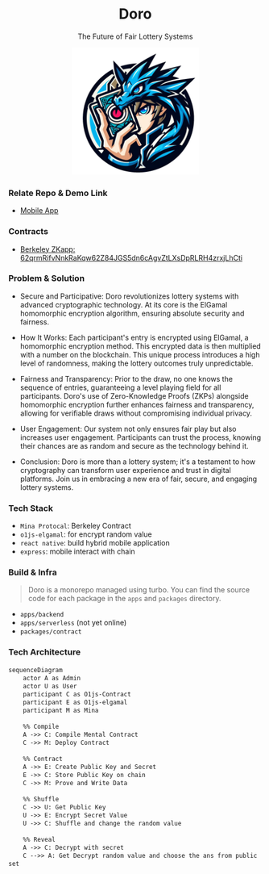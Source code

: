 <div align="center">
<h1>Doro</h1>

<p> The Future of Fair Lottery Systems</p>

<img src="https://github.com/hollow-leaf/doro/raw/main/apps/docs/Doro.png" width="50%" height="50%"></img>
</div>


### Relate Repo & Demo Link
- [Mobile App](https://github.com/hollow-leaf/doro-mobile/)

### Contracts
- [Berkeley ZKapp: 62qrmRifvNnkRaKqw62Z84JGS5dn6cAgvZtLXsDpRLRH4zrxjLhCti ](https://minascan.io/berkeley/account/B62qrmRifvNnkRaKqw62Z84JGS5dn6cAgvZtLXsDpRLRH4zrxjLhCti/zkApp?type=zk-acc)

### Problem & Solution
- Secure and Participative: Doro revolutionizes lottery systems with advanced cryptographic technology. At its core is the ElGamal homomorphic encryption algorithm, ensuring absolute security and fairness.

- How It Works: Each participant's entry is encrypted using ElGamal, a homomorphic encryption method. This encrypted data is then multiplied with a number on the blockchain. This unique process introduces a high level of randomness, making the lottery outcomes truly unpredictable.

- Fairness and Transparency: Prior to the draw, no one knows the sequence of entries, guaranteeing a level playing field for all participants. Doro's use of Zero-Knowledge Proofs (ZKPs) alongside homomorphic encryption further enhances fairness and transparency, allowing for verifiable draws without compromising individual privacy.

- User Engagement: Our system not only ensures fair play but also increases user engagement. Participants can trust the process, knowing their chances are as random and secure as the technology behind it.

- Conclusion: Doro is more than a lottery system; it's a testament to how cryptography can transform user experience and trust in digital platforms. Join us in embracing a new era of fair, secure, and engaging lottery systems.

### Tech Stack 
- `Mina Protocal`: Berkeley Contract
- `o1js-elgamal`: for encrypt random value
- `react native`: build hybrid mobile application
- `express`: mobile interact with chain
 
### Build & Infra
> Doro is a monorepo managed using turbo. You can find the source code for each package in the `apps` and `packages` directory.

- `apps/backend`
- `apps/serverless` (not yet online)
- `packages/contract` 

### Tech Architecture
```mermaid
sequenceDiagram
    actor A as Admin
    actor U as User
    participant C as O1js-Contract
    participant E as O1js-elgamal
    participant M as Mina

    %% Compile
    A ->> C: Compile Mental Contract
    C ->> M: Deploy Contract
    
    %% Contract
    A ->> E: Create Public Key and Secret
    E ->> C: Store Public Key on chain
    C ->> M: Prove and Write Data
    
    %% Shuffle
    C ->> U: Get Public Key
    U ->> E: Encrypt Secret Value
    U ->> C: Shuffle and change the random value

    %% Reveal
    A ->> C: Decrypt with secret
    C -->> A: Get Decrypt random value and choose the ans from public set
```